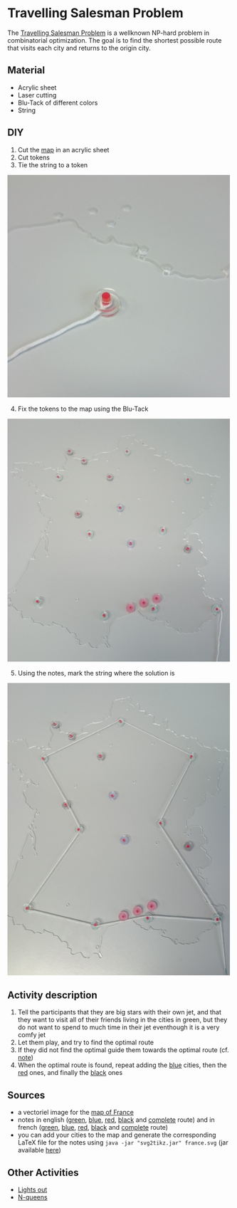 # Travelling Salesman Problem

The [Travelling Salesman Problem](https://en.wikipedia.org/wiki/Travelling_salesman_problem) is a wellknown NP-hard problem in combinatorial optimization. The goal is to find the shortest possible route that visits each city and returns to the origin city.

## Material
  - Acrylic sheet
  - Laser cutting
  - Blu-Tack of different colors
  - String

## DIY
  1. Cut the [map](https://github.com/mpelleau/FunCS/tree/master/TSP/france.svg) in an acrylic sheet
  2. Cut tokens
  3. Tie the string to a token
  
  ![Start token](https://raw.githubusercontent.com/mpelleau/FunCS/master/TSP/pictures/DSC_0030.JPG)
  
  4. Fix the tokens to the map using the Blu-Tack
  
  ![Tokens ready](https://raw.githubusercontent.com/mpelleau/FunCS/master/TSP/pictures/DSC_0031.JPG)
  
  5. Using the notes, mark the string where the solution is
  
  ![Activity ready](https://raw.githubusercontent.com/mpelleau/FunCS/master/TSP/pictures/DSC_0032.JPG)
  
## Activity description
  1. Tell the participants that they are big stars with their own jet, and that they want to visit all of their friends living in the cities in green, but they do not want to spend to much time in their jet eventhough it is a very comfy jet
  2. Let them play, and try to find the optimal route
  3. If they did not find the optimal guide them towards the optimal route (cf. [note](https://github.com/mpelleau/FunCS/tree/master/TSP/en/noteGreen.pdf))
  4. When the optimal route is found, repeat adding the [blue](https://github.com/mpelleau/FunCS/tree/master/TSP/en/noteBlue.pdf) cities, then the [red](https://github.com/mpelleau/FunCS/tree/master/TSP/en/noteRed.pdf) ones, and finally the [black](https://github.com/mpelleau/FunCS/tree/master/TSP/en/noteBlack.pdf) ones

## Sources
  - a vectoriel image for the [map of France](https://github.com/mpelleau/FunCS/tree/master/TSP/france.svg)
  - notes in english ([green](https://github.com/mpelleau/FunCS/tree/master/TSP/en/noteGreen.pdf), [blue](https://github.com/mpelleau/FunCS/tree/master/TSP/en/noteBlue.pdf), [red](https://github.com/mpelleau/FunCS/tree/master/TSP/en/noteRed.pdf), [black](https://github.com/mpelleau/FunCS/tree/master/TSP/en/noteBlack.pdf) and [complete](https://github.com/mpelleau/FunCS/tree/master/TSP/en/noteComplete.pdf) route) and in french ([green](https://github.com/mpelleau/FunCS/tree/master/TSP/fr/ficheVert.pdf), [blue](https://github.com/mpelleau/FunCS/tree/master/TSP/fr/ficheBleu.pdf), [red](https://github.com/mpelleau/FunCS/tree/master/TSP/fr/ficheRouge.pdf), [black](https://github.com/mpelleau/FunCS/tree/master/TSP/fr/ficheNoir.pdf) and [complete](https://github.com/mpelleau/FunCS/tree/master/TSP/fr/ficheComplet.pdf) route)
  - you can add your cities to the map and generate the corresponding LaTeX file for the notes using `java -jar "svg2tikz.jar" france.svg` (jar available [here](https://github.com/mpelleau/FunCS/tree/master/TSP/svg2tikz/svg2tikz.jar))

## Other Activities
  - [Lights out](./lights-out.md)
  - [N-queens](./n-queens.md)
